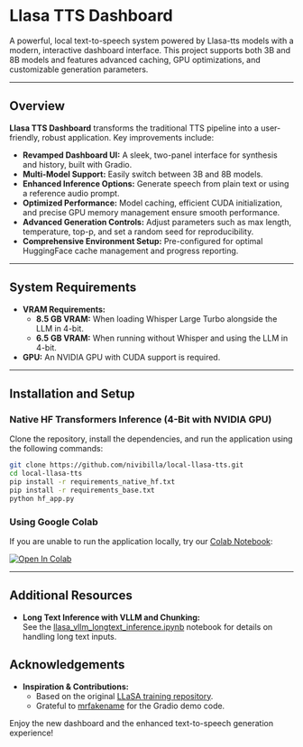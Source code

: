 # Llasa TTS Dashboard

A powerful, local text-to-speech system powered by Llasa-tts models with a modern, interactive dashboard interface. This project supports both 3B and 8B models and features advanced caching, GPU optimizations, and customizable generation parameters.

---

## Overview

**Llasa TTS Dashboard** transforms the traditional TTS pipeline into a user-friendly, robust application. Key improvements include:

- **Revamped Dashboard UI:** A sleek, two-panel interface for synthesis and history, built with Gradio.
- **Multi-Model Support:** Easily switch between 3B and 8B models.
- **Enhanced Inference Options:** Generate speech from plain text or using a reference audio prompt.
- **Optimized Performance:** Model caching, efficient CUDA initialization, and precise GPU memory management ensure smooth performance.
- **Advanced Generation Controls:** Adjust parameters such as max length, temperature, top-p, and set a random seed for reproducibility.
- **Comprehensive Environment Setup:** Pre-configured for optimal HuggingFace cache management and progress reporting.

---

## System Requirements

- **VRAM Requirements:**
  - **8.5 GB VRAM:** When loading Whisper Large Turbo alongside the LLM in 4-bit.
  - **6.5 GB VRAM:** When running without Whisper and using the LLM in 4-bit.
- **GPU:** An NVIDIA GPU with CUDA support is required.

---

## Installation and Setup

### Native HF Transformers Inference (4-Bit with NVIDIA GPU)

Clone the repository, install the dependencies, and run the application using the following commands:

```bash
git clone https://github.com/nivibilla/local-llasa-tts.git
cd local-llasa-tts
pip install -r requirements_native_hf.txt
pip install -r requirements_base.txt
python hf_app.py
```

### Using Google Colab

If you are unable to run the application locally, try our [Colab Notebook](https://colab.research.google.com/github/nivibilla/local-llasa-tts/blob/main/colab_notebook_4bit.ipynb):

[![Open In Colab](https://colab.research.google.com/assets/colab-badge.svg)](https://colab.research.google.com/github/nivibilla/local-llasa-tts/blob/main/colab_notebook_4bit.ipynb)

---

## Additional Resources

- **Long Text Inference with VLLM and Chunking:**  
  See the [llasa_vllm_longtext_inference.ipynb](llasa_vllm_longtext_inference.ipynb) notebook for details on handling long text inputs.

## Acknowledgements

- **Inspiration & Contributions:**  
  - Based on the original [LLaSA training repository](https://github.com/zhenye234/LLaSA_training).
  - Grateful to [mrfakename](https://huggingface.co/spaces/mrfakename/E2-F5-TTS) for the Gradio demo code.
  
Enjoy the new dashboard and the enhanced text-to-speech generation experience!